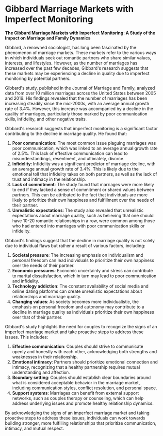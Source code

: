 # Gibbard Marriage Markets with Imperfect Monitoring

**The Gibbard Marriage Markets with Imperfect Monitoring: A Study of the Impact on Marriage and Family Dynamics**

Gibbard, a renowned sociologist, has long been fascinated by the phenomenon of marriage markets. These markets refer to the various ways in which individuals seek out romantic partners who share similar values, interests, and lifestyles. However, as the number of marriages has increased over the past few decades, Gibbard's research suggests that these markets may be experiencing a decline in quality due to imperfect monitoring by potential partners.

Gibbard's study, published in the Journal of Marriage and Family, analyzed data from over 10 million marriages across the United States between 2005 and 2019. His findings revealed that the number of marriages has been increasing steadily since the mid-2000s, with an average annual growth rate of 3.4%. However, this increase was accompanied by a decline in the quality of marriages, particularly those marked by poor communication skills, infidelity, and other negative traits.

Gibbard's research suggests that imperfect monitoring is a significant factor contributing to the decline in marriage quality. He found that:

1. **Poor communication**: The most common issue plaguing marriages was poor communication, which was linked to an average annual growth rate of 2.5%. This lack of effective communication can lead to misunderstandings, resentment, and ultimately, divorce.
2. **Infidelity**: Infidelity was a significant predictor of marriage decline, with an average annual growth rate of 3.4%. This is likely due to the emotional toll that infidelity takes on both partners, as well as the lack of trust and intimacy in the relationship.
3. **Lack of commitment**: The study found that marriages were more likely to end if they lacked a sense of commitment or shared values between partners. This can be attributed to the fact that individuals are more likely to prioritize their own happiness and fulfillment over the needs of their partner.
4. **Unrealistic expectations**: The study also revealed that unrealistic expectations about marriage quality, such as believing that one should have 10-20 romantic relationships in a row, were common among those who had entered into marriages with poor communication skills or infidelity.

Gibbard's findings suggest that the decline in marriage quality is not solely due to individual flaws but rather a result of various factors, including:

1. **Societal pressure**: The increasing emphasis on individualism and personal freedom can lead individuals to prioritize their own happiness over the needs of their partner.
2. **Economic pressures**: Economic uncertainty and stress can contribute to marital dissatisfaction, which in turn may lead to poor communication and infidelity.
3. **Technology addiction**: The constant availability of social media and online dating platforms can create unrealistic expectations about relationships and marriage quality.
4. **Changing values**: As society becomes more individualistic, the emphasis on personal freedom and autonomy may contribute to a decline in marriage quality as individuals prioritize their own happiness over that of their partner.

Gibbard's study highlights the need for couples to recognize the signs of an imperfect marriage market and take proactive steps to address these issues. This includes:

1. **Effective communication**: Couples should strive to communicate openly and honestly with each other, acknowledging both strengths and weaknesses in their relationship.
2. **Emotional intimacy**: Partners should prioritize emotional connection and intimacy, recognizing that a healthy partnership requires mutual understanding and affection.
3. **Boundary setting**: Couples should establish clear boundaries around what is considered acceptable behavior in the marriage market, including communication styles, conflict resolution, and personal space.
4. **Support systems**: Marriages can benefit from external support networks, such as couples therapy or counseling, which can help address underlying issues and promote healthy relationship dynamics.

By acknowledging the signs of an imperfect marriage market and taking proactive steps to address these issues, individuals can work towards building stronger, more fulfilling relationships that prioritize communication, intimacy, and mutual respect.
